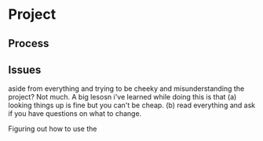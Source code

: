 # Project

## Process

## Issues

aside from everything and trying to be cheeky and misunderstanding the project? Not much. A big lesosn i've learned while doing this is that (a) looking things up is fine but you can't be cheap. (b) read everything and ask if you have questions on what to change.

Figuring out how to use the 